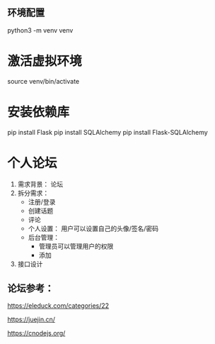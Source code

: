 
## 环境配置
python3 -m venv venv

# 激活虚拟环境
source venv/bin/activate

# 安装依赖库
pip install Flask
pip install SQLAlchemy
pip install Flask-SQLAlchemy

# 个人论坛
 
 
1. 需求背景： 论坛
2. 拆分需求： 
    - 注册/登录
    - 创建话题
    - 评论
    - 个人设置： 用户可以设置自己的头像/签名/密码
    - 后台管理： 
        - 管理员可以管理用户的权限
        - 添加
3. 接口设计





## 论坛参考：

https://eleduck.com/categories/22

https://juejin.cn/

https://cnodejs.org/
